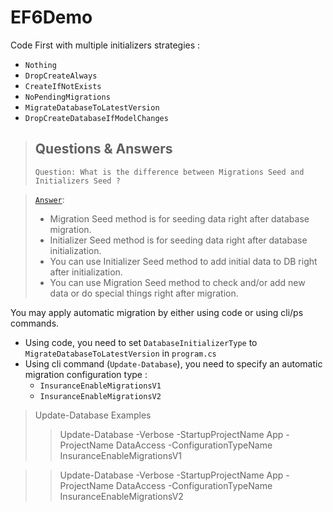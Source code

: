 # EF6Demo
Code First with multiple initializers strategies :
- `Nothing`
- `DropCreateAlways`
- `CreateIfNotExists`
- `NoPendingMigrations`
- `MigrateDatabaseToLatestVersion`
- `DropCreateDatabaseIfModelChanges`


> ## Questions & Answers
> `Question: What is the difference between Migrations Seed and Initializers Seed ?`

> [`Answer`](https://stackoverflow.com/questions/35241585/entity-framework-what-is-the-difference-between-migrations-seed-and-contextiniti):
> - Migration Seed method is for seeding data right after database migration.
> - Initializer Seed method is for seeding data right after database initialization.
> - You can use Initializer Seed method to add initial data to DB right after initialization.
> - You can use Migration Seed method to check and/or add new data or do special things right after migration.


You may apply automatic migration by either using code or using cli/ps commands.
- Using code, you need to set `DatabaseInitializerType` to `MigrateDatabaseToLatestVersion` in `program.cs`
- Using cli command (`Update-Database`), you need to specify an automatic migration configuration type :
  - `InsuranceEnableMigrationsV1`
  - `InsuranceEnableMigrationsV2`

> Update-Database Examples
>> Update-Database -Verbose -StartupProjectName App -ProjectName DataAccess -ConfigurationTypeName InsuranceEnableMigrationsV1

>> Update-Database -Verbose -StartupProjectName App -ProjectName DataAccess -ConfigurationTypeName InsuranceEnableMigrationsV2
